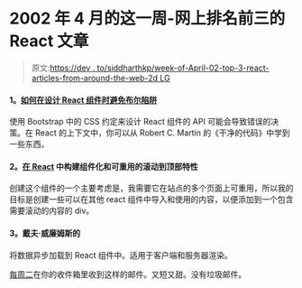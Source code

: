 # 2002 年 4 月的这一周-网上排名前三的 React 文章

> 原文:[https://dev . to/siddharthkp/week-of-April-02-top-3-react-articles-from-around-the-web-2d LG](https://dev.to/siddharthkp/week-of-april-02-top-3-react-articles-from-around-the-web-2dlg)

#### [](#1-how-to-avoid-the-boolean-trap-when-designing-react-components-by-filip-dani%C4%87)1。[如何在设计 React 组件时避免布尔陷阱](https://spicefactory.co/blog/2019/03/26/how-to-avoid-the-boolean-trap-when-designing-react-components)

使用 Bootstrap 中的 CSS 约定来设计 React 组件的 API 可能会导致错误的决策。在 React 的上下文中，你可以从 Robert C. Martin 的《干净的代码》中学到一些东西。

#### [](#2-building-a-componentized-and-reusable-scroll-to-top-feature-in-react-by-sarah-sweat)2。[在 React](https://levelup.gitconnected.com/building-a-componentized-and-reusable-scroll-to-top-feature-in-react-7fa5ac8d4c2d) 中构建组件化和可重用的滚动到顶部特性

创建这个组件的一个主要考虑是，我需要它在站点的多个页面上可重用，所以我的目标是创建一些可以在其他 react 组件中导入和使用的内容，以便添加到一个包含需要滚动的内容的 div。

#### [](#3-reactfrontload-library-by-dave-williams)3。戴夫·威廉姆斯的

将数据异步加载到 React 组件中。适用于客户端和服务器渲染。

[每周二](https://tinyreact.email)在你的收件箱里收到这样的邮件。又短又甜。没有垃圾邮件。